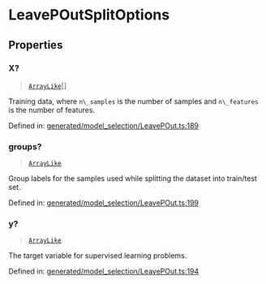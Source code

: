 # LeavePOutSplitOptions

## Properties

### X?

> [`ArrayLike`](../types/ArrayLike.md)[]

Training data, where `n\_samples` is the number of samples and `n\_features` is the number of features.

Defined in:  [generated/model\_selection/LeavePOut.ts:189](https://github.com/transitive-bullshit/scikit-learn-ts/blob/92ab806/packages/sklearn/src/generated/model_selection/LeavePOut.ts#L189)

### groups?

> [`ArrayLike`](../types/ArrayLike.md)

Group labels for the samples used while splitting the dataset into train/test set.

Defined in:  [generated/model\_selection/LeavePOut.ts:199](https://github.com/transitive-bullshit/scikit-learn-ts/blob/92ab806/packages/sklearn/src/generated/model_selection/LeavePOut.ts#L199)

### y?

> [`ArrayLike`](../types/ArrayLike.md)

The target variable for supervised learning problems.

Defined in:  [generated/model\_selection/LeavePOut.ts:194](https://github.com/transitive-bullshit/scikit-learn-ts/blob/92ab806/packages/sklearn/src/generated/model_selection/LeavePOut.ts#L194)

